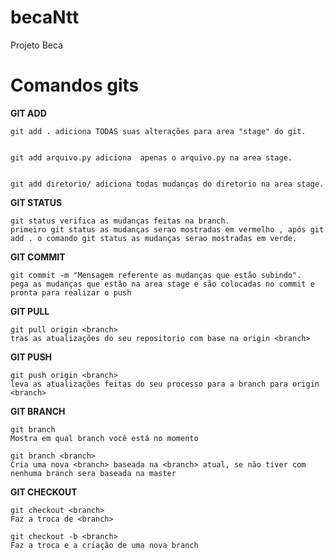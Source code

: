 # becaNtt
Projeto Beca

# Comandos gits
**GIT ADD**

    git add . adiciona TODAS suas alterações para area "stage" do git. 
    

    git add arquivo.py adiciona  apenas o arquivo.py na area stage.
    

    git add diretorio/ adiciona todas mudanças do diretorio na area stage.

**GIT STATUS**

    git status verifica as mudanças feitas na branch. 
    primeiro git status as mudanças serao mostradas em vermelho , após git add . o comando git status as mudanças serao mostradas em verde.

**GIT COMMIT**

    git commit -m "Mensagem referente as mudanças que estão subindo".
    pega as mudanças que estão na area stage e são colocadas no commit e pronta para realizar o push  

**GIT PULL**

    git pull origin <branch>
    tras as atualizações do seu repositorio com base na origin <branch> 
**GIT PUSH**

    git push origin <branch> 
    leva as atualizações feitas do seu processo para a branch para origin <branch>
**GIT BRANCH**

    git branch
    Mostra em qual branch você está no momento

    git branch <branch>
    Cria uma nova <branch> baseada na <branch> atual, se não tiver com nenhuma branch sera baseada na master

**GIT CHECKOUT**

    git checkout <branch>
    Faz a troca de <branch>

    git checkout -b <branch>
    Faz a troca e a criação de uma nova branch 
